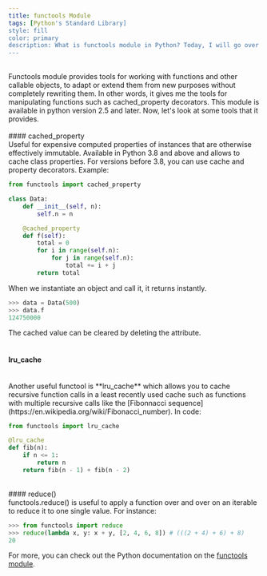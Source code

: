 ```yaml
---
title: functools Module
tags: [Python's Standard Library]
style: fill
color: primary
description: What is functools module in Python? Today, I will go over some useful higher order functions of functools module..
---
```


<br>
Functools module provides tools for working with functions and other callable objects, to adapt or extend them from new purposes without completely rewriting them. In other words, it gives me the tools for manipulating functions such as cached_property decorators. This module is available in python version 2.5 and later. Now, let's look at some tools that it provides.
<br>
<br>
#### cached_property
<br>
Useful for expensive computed properties of instances that are otherwise effectively immutable. Available in Python 3.8 and above and allows to cache class properties. For versions before 3.8, you can use cache and property decorators. Example:

```python
from functools import cached_property

class Data:
    def __init__(self, n):
        self.n = n

    @cached_property
    def f(self):
        total = 0
        for i in range(self.n):
            for j in range(self.n):
                total += i + j
        return total
```

When we instantiate an object and call it, it returns instantly.

```python
>>> data = Data(500)
>>> data.f
124750000
```

The cached value can be cleared by deleting the attribute.
<br>
<br>

#### lru_cache

<br>
Another useful functool is **lru_cache** which allows you to cache recursive function calls in a least recently used cache such as functions with multiple recursive calls like the [Fibonnacci sequence](https://en.wikipedia.org/wiki/Fibonacci_number). In code:

```python
from functools import lru_cache

@lru_cache
def fib(n):
    if n <= 1:
        return n
    return fib(n - 1) + fib(n - 2)
```

<br>
#### reduce()
<br>
functools.reduce() is useful to apply a function over and over on an iterable to reduce it to one single value. For instance:

```python
>>> from functools import reduce
>>> reduce(lambda x, y: x + y, [2, 4, 6, 8]) # (((2 + 4) + 6) + 8)
20
```

For more, you can check out the Python documentation on the [functools module](https://docs.python.org/3/library/functools.html).
